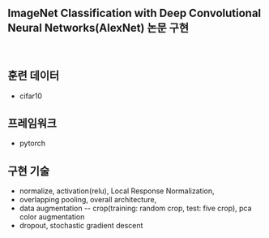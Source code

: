 ## ImageNet Classification with Deep Convolutional Neural Networks(AlexNet) 논문 구현

</br>

## 훈련 데이터
- cifar10

## 프레임워크
- pytorch

## 구현 기술 
- normalize, activation(relu), Local Response Normalization,
- overlapping pooling, overall architecture, 
- data augmentation
-- crop(training: random crop, test: five crop), pca color augmentation
- dropout, stochastic gradient descent
